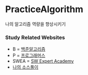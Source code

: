 # PracticeAlgorithm



나의 알고리즘 역량을 향상시키기



### Study Related Websites

* B = [백준알고리즘](https://www.acmicpc.net/)
* P = [프로그래머스](https://programmers.co.kr/)
* SWEA = [SW Expert Academy](https://swexpertacademy.com/main/main.do)
* [나의 소스풀이](./src)



